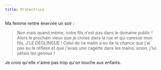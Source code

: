 ```yaml
---
title: Protectrice
---
```


Ma femme rentre énervée un soir :

> Non mais quand même, notre fils n'est pas dans le domaine public ! Alors le prochain vieux que je croise dans la rue et qui caresse mon fils, J'LE DÉGLINGUE ! Celui de ce matin a eu de la chance que j'ai pas eu le réflexe et que j'avais une cagette dans les mains, sinon, j'lui pétais les genoux !

Je crois qu'elle n'aime pas trop qu'on touche aux enfants.
